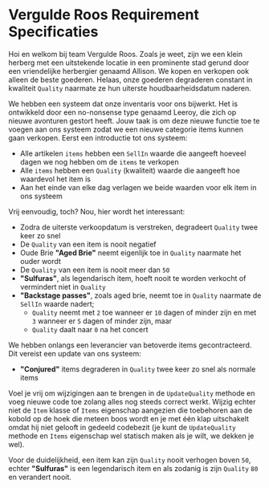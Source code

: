 # Vergulde Roos Requirement Specificaties

Hoi en welkom bij team Vergulde Roos. Zoals je weet, zijn we een klein herberg met een uitstekende locatie in een prominente stad gerund door een vriendelijke herbergier genaamd Allison. We kopen en verkopen ook alleen de beste goederen. Helaas, onze goederen degraderen constant in kwaliteit `Quality` naarmate ze hun uiterste houdbaarheidsdatum naderen.

We hebben een systeem dat onze inventaris voor ons bijwerkt. Het is ontwikkeld door een no-nonsense type genaamd Leeroy, die zich op nieuwe avonturen gestort heeft. Jouw taak is om deze nieuwe functie toe te voegen aan ons systeem zodat we een nieuwe categorie items kunnen gaan verkopen. Eerst een introductie tot ons systeem:

- Alle artikelen `items` hebben een `SellIn` waarde die aangeeft hoeveel dagen we nog hebben om de `items` te verkopen
- Alle `items` hebben een `Quality` (kwaliteit) waarde die aangeeft hoe waardevol het item is
- Aan het einde van elke dag verlagen we beide waarden voor elk item in ons systeem

Vrij eenvoudig, toch? Nou, hier wordt het interessant:

- Zodra de uiterste verkoopdatum is verstreken, degradeert `Quality` twee keer zo snel
- De `Quality` van een item is nooit negatief
- Oude Brie __"Aged Brie"__ neemt eigenlijk toe in `Quality` naarmate het ouder wordt
- De `Quality` van een item is nooit meer dan `50`
- __"Sulfuras"__, als legendarisch item, hoeft nooit te worden verkocht of vermindert niet in `Quality`
- __"Backstage passes"__, zoals aged brie, neemt toe in `Quality` naarmate de `SellIn` waarde nadert;
	- `Quality` neemt met `2` toe wanneer er `10` dagen of minder zijn en met `3` wanneer er `5` dagen of minder zijn, maar
	- `Quality` daalt naar `0` na het concert

We hebben onlangs een leverancier van betoverde items gecontracteerd. Dit vereist een update van ons systeem:

- __"Conjured"__ items degraderen in `Quality` twee keer zo snel als normale items

Voel je vrij om wijzigingen aan te brengen in de `UpdateQuality` methode en voeg nieuwe code toe zolang alles nog steeds correct werkt. Wijzig echter niet de `Item` klasse of `Items` eigenschap aangezien die toebehoren aan de kobold op de hoek die meteen boos wordt en je met één klap uitschakelt omdat hij niet gelooft in gedeeld codebezit (je kunt de `UpdateQuality` methode en `Items` eigenschap wel statisch maken als je wilt, we dekken je wel).

Voor de duidelijkheid, een item kan zijn `Quality` nooit verhogen boven `50`, echter __"Sulfuras"__ is een legendarisch item en als zodanig is zijn `Quality` `80` en verandert nooit.
